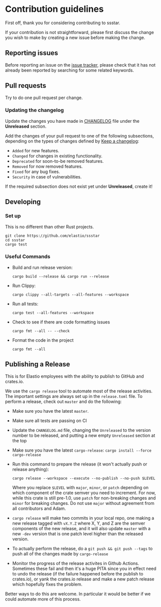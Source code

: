 # Contribution guidelines

First off, thank you for considering contributing to ssstar.

If your contribution is not straightforward, please first discuss the change you
wish to make by creating a new issue before making the change.

## Reporting issues

Before reporting an issue on the
[issue tracker](https://github.com/elastio/ssstar/issues),
please check that it has not already been reported by searching for some related
keywords.

## Pull requests

Try to do one pull request per change.

### Updating the changelog

Update the changes you have made in
[CHANGELOG](https://github.com/elastio/ssstar/blob/main/CHANGELOG.md)
file under the **Unreleased** section.

Add the changes of your pull request to one of the following subsections,
depending on the types of changes defined by
[Keep a changelog](https://keepachangelog.com/en/1.0.0/):

- `Added` for new features.
- `Changed` for changes in existing functionality.
- `Deprecated` for soon-to-be removed features.
- `Removed` for now removed features.
- `Fixed` for any bug fixes.
- `Security` in case of vulnerabilities.

If the required subsection does not exist yet under **Unreleased**, create it!

## Developing

### Set up

This is no different than other Rust projects.

```shell
git clone https://github.com/elastio/ssstar
cd ssstar
cargo test
```

### Useful Commands

- Build and run release version:

  ```shell
  cargo build --release && cargo run --release
  ```

- Run Clippy:

  ```shell
  cargo clippy --all-targets --all-features --workspace
  ```

- Run all tests:

  ```shell
  cargo test --all-features --workspace
  ```

- Check to see if there are code formatting issues

  ```shell
  cargo fmt --all -- --check
  ```

- Format the code in the project

  ```shell
  cargo fmt --all
  ```

## Publishing a Release

This is for Elastio employees with the ability to publish to GitHub and crates.io.

We use the `cargo release` tool to automate most of the release activities.  The important settings are always set up in
the `release.toml`  file.  To perform a release, check out `master` and do the following:

- Make sure you have the latest `master`.
- Make sure all tests are passing on CI
- Update the `CHANGELOG.md` file, changing the `Unreleased` to the version number to be released, and putting a new
  empty `Unreleased` section at the top
- Make sure you have the latest `cargo-release`: `cargo install --force cargo-release`
- Run this command to prepare the release (it won't actually push or release anything):

  ```
  cargo release --workspace --execute --no-publish --no-push $LEVEL
  ```

  Where you replace `$LEVEL` with `major`, `minor`, or `patch` depending on which component of the crate semver you need
  to increment.  For now, while this crate is still pre-1.0, use `patch` for non-breaking changes and `minor` for
  breaking changes.  Do not use `major` without agreement from all contributors and Adam.
- `cargo release` will make two commits in your local repo, one making a new release tagged with `vX.Y.Z` where X, Y,
  and Z are the semver components of the new release, and it will also update `master` with a new `-dev` version that is
  one patch level higher than the released version.
- To actually perform the release, do a `git push && git push --tags` to push all of the changes made by `cargo-release`
- Monitor the progress of the release activites in Github Actions.  Sometimes these fail and then it's a huge PITA since
  you in effect need to undo the release (if the failure happened before the publish to crates.io), or yank the
  crates.io release and make a new patch release which hopefully fixes the problem.

Better ways to do this are welcome.  In particular it would be better if we could automate more of this process.

